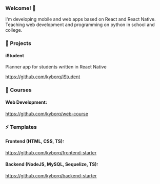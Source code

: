 ### Welcome! 👋

I'm developing mobile and web apps based on React and React Native. Teaching web development and programming on python in school and college.

### 🔭 Projects

#### iStudent

Planner app for students written in React Native

https://github.com/kyborq/iStudent

### 🌱 Courses

#### Web Development: 

https://github.com/kyborq/web-course

### ⚡ Templates

#### Frontend (HTML, CSS, TS): 

https://github.com/kyborq/frontend-starter 

#### Backend (NodeJS, MySQL, Sequelize, TS): 

https://github.com/kyborq/backend-starter


<!--
**kyborq/kyborq** is a ✨ _special_ ✨ repository because its `README.md` (this file) appears on your GitHub profile.

Here are some ideas to get you started:

- 🔭 I’m currently working on ...
- 🌱 I’m currently learning ...
- 👯 I’m looking to collaborate on ...
- 🤔 I’m looking for help with ...
- 💬 Ask me about ...
- 📫 How to reach me: ...
- 😄 Pronouns: ...
- ⚡ Fun fact: ...
-->
